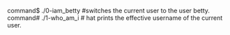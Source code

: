 command$ ./0-iam_betty  #switches the current user to the user betty.
command# ./1-who_am_i   # hat prints the effective username of the current user.
